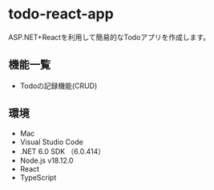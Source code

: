 # todo-react-app
ASP.NET+Reactを利用して簡易的なTodoアプリを作成します。

## 機能一覧
- Todoの記録機能(CRUD)

## 環境
- Mac
- Visual Studio Code
- .NET 6.0 SDK （6.0.414）
- Node.js v18.12.0
- React
- TypeScript
